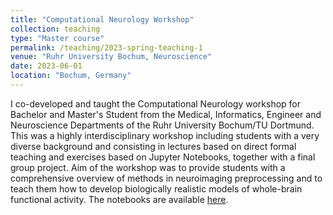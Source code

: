 ```yaml
---
title: "Computational Neurology Workshop"
collection: teaching
type: "Master course"
permalink: /teaching/2023-spring-teaching-1
venue: "Ruhr University Bochum, Neuroscience"
date: 2023-06-01
location: "Bochum, Germany"
---
```


I co-developed and taught the Computational Neurology workshop for Bachelor and Master's Student from the Medical, Informatics, Engineer and Neuroscience Departments of the Ruhr University Bochum/TU Dortmund. This was a highly interdisciplinary workshop including students with a very diverse background and consisting in lectures based on direct formal teaching and exercises based on Jupyter Notebooks, together with a final group project. Aim of the workshop was to provide students with a comprehensive overview of methods in neuroimaging preprocessing and to teach them how to develop biologically realistic models of whole-brain functional activity. The notebooks are available [here](https://github.com/computational-neurology/workshop2024/).